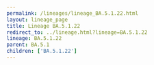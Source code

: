 ```yaml
---
permalink: /lineages/lineage_BA.5.1.22.html
layout: lineage_page
title: Lineage BA.5.1.22
redirect_to: ../lineage.html?lineage=BA.5.1.22
lineage: BA.5.1.22
parent: BA.5.1
children: ['BA.5.1.22']
---
```

